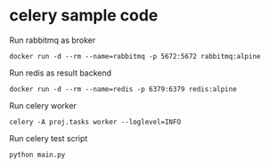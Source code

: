 # celery sample code

Run rabbitmq as broker

```
docker run -d --rm --name=rabbitmq -p 5672:5672 rabbitmq:alpine
```

Run redis as result backend

```
docker run -d --rm --name=redis -p 6379:6379 redis:alpine
```

Run celery worker

```
celery -A proj.tasks worker --loglevel=INFO
```

Run celery test script

```
python main.py
```